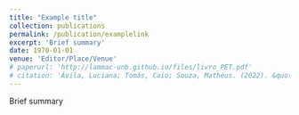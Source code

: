 ```yaml
---
title: "Example title"
collection: publications
permalink: /publication/examplelink
excerpt: 'Brief summary'
date: 1970-01-01
venue: 'Editor/Place/Venue'
# paperurl: 'http://lammac-unb.github.io/files/livro_PET.pdf'
# citation: 'Ávila, Luciana; Tomás, Caio; Souza, Matheus. (2022). &quot;25 anos do PET Matemática da UnB&quot; <i>Editora Livraria da Física</i>.'
---
```

Brief summary

<!-- [Download book here](http://caiotomas.github.io/files/livro_PET.pdf) -->

<!-- Recommended citation: Ávila, Luciana; Tomás, Caio; Souza, Matheus. (2022). "25 anos do PET Matemática da UnB" <i>Editora Livraria da Física</i>. -->
